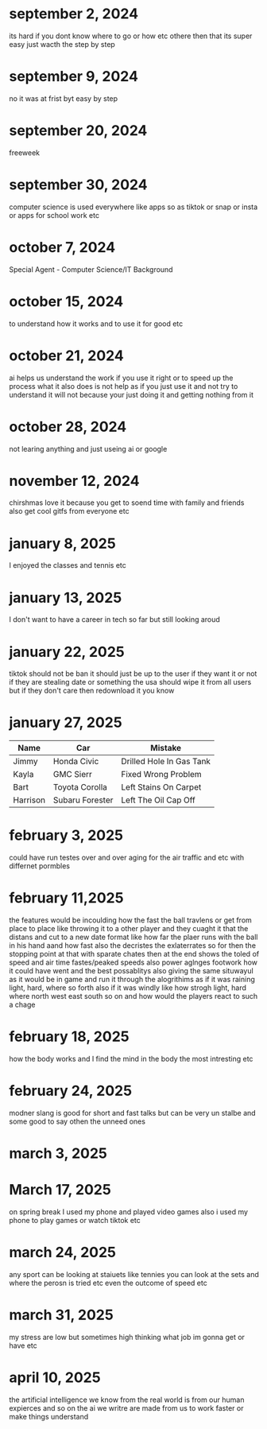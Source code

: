 # september 2, 2024
its hard if you dont know where to go or how etc othere then that its super easy just wacth the step by step
# september 9, 2024
no it was at frist byt easy by step 
# september 20, 2024
freeweek
# september 30, 2024
computer science is used everywhere like apps so as tiktok or snap or insta or apps for school work etc 
# october 7, 2024
Special Agent - Computer Science/IT Background
# october 15, 2024 
to understand how it works and to use it for good etc
# october 21, 2024
ai helps us understand the work if you use it right or to speed up the process what it also does is not help as if you just use it and not try to understand it will not because your just doing it and getting nothing from it
# october 28, 2024
not learing anything and just useing ai or google
# november 12, 2024 
chirshmas love it because you get to soend time with family and friends also get cool gitfs from everyone etc 
# january 8, 2025
I enjoyed the classes and tennis etc
# january 13, 2025
I don't want to have a career in tech so far but still looking aroud 
# january 22, 2025 
tiktok should not be ban it should just be up to the user if they want it or not if they are stealing date or something the usa should wipe it from all users but if they don't care then redownload it you know
# january 27, 2025
|Name|Car|Mistake|
| ----|------- | ----------- |
|Jimmy|		Honda Civic  |Drilled Hole In Gas Tank|
|Kayla|	GMC Sierr| Fixed Wrong Problem|
|Bart|		Toyota Corolla |Left Stains On Carpet|
|Harrison| Subaru Forester |Left The Oil Cap Off|
# february 3, 2025 
could have run testes over and over aging for the air traffic and etc with differnet pormbles 
# february 11,2025
the features would be incoulding how the fast the ball travlens or get from place to place like throwing it to a other player and they cuaght it that the distans and cut to a new date format like how far the plaer runs with the ball in his hand aand how fast also the decristes the exlaterrates so for then the stopping point at that with sparate chates then at the end shows the toled of speed and air time fastes/peaked speeds also power aglnges footwork how it could have went and the best possablitys also giving the same situwayul as it would be in game and run it through the alogrithims as if it was raining light, hard, where so forth also if it was windly like how strogh light, hard where north west east south so on and how would the players react to such a chage  
# february 18, 2025
how the body works and I find the mind in the body the most intresting etc
# february 24, 2025
modner slang is good for short and fast talks but can be very un stalbe and some good to say othen the unneed ones
# march 3, 2025

# March 17, 2025
on spring break I used my phone and played video games also i used my phone to play games or watch tiktok etc
# march 24, 2025
any sport can be looking at staiuets like tennies you can look at the sets and where the perosn is tried etc even the outcome of speed etc
# march 31, 2025
my stress are low but sometimes high thinking what job im gonna get or have etc 
# april 10, 2025 
the artificial intelligence we know from the real world is from our human expierces and so on the ai we writre are made from us to work faster or make things understand
